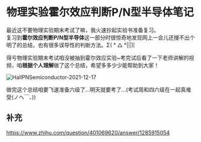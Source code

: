 # 物理实验霍尔效应判断P/N型半导体笔记  

最近这不要物理实验期末考试了嘛，我火速抄起实验书准备复习。  
复习到**霍尔效应判断P/N型半导体**这一部分时很惊奇地发现网上一会儿还搜不出个明了的总结，也有很多误导性的判断方法。Σ( ° △ °|||)︴  

得亏物理实验期末考试咱没被抽到霍尔效应实验~考完试后看了一下老师讲解的视频，咱**根据个人理解**做了这个总结，希望多多少少能帮助到大家！  

![HallPNSemiconductor-2021-12-17](https://cdn.jsdelivr.net/gh/cat-note/bottleassets@latest/img/HallPNSemiconductor-2021-12-17.png)  

做完这个总结咱要飞速准备六级了...明天就要考了...(考试周和四六级在一起真难受(ノへ￣、))  

## 补充  

https://www.zhihu.com/question/401069620/answer/1285915054  